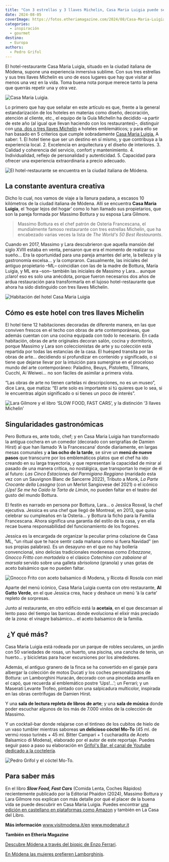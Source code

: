 ```yaml
---
title: "Con 3 estrellas y 3 llaves Michelin, Casa Maria Luigia puede ser la experiencia más selecta de tu vida"
date: 2024-08-05
coverImage: https://fotos.etheriamagazine.com/2024/08/Casa-Maria-Luigia.jpg
categories: 
  - inspiración
  - gourmet
destino: 
  - Europa
authors: 
  - Pedro Grifol
---
```


El hotel-restaurante Casa Maria Luigia, situado en la ciudad italiana de Módena, supone 
una experiencia inmersiva sublime. Con sus tres estrellas y sus tres llaves Michelin es 
uno de esos lugares que hay que visitar al menos una vez en la vida. Toma buena nota 
porque merece tanto la pena que querrás repetir una y otra vez. 

![Casa Maria Luigia.](https://fotos.etheriamagazine.com/2024/08/Casa-Maria-Luigia.jpg "Casa Maria Luigia. © Pedro Grifol")

Lo primero que hay que señalar en este artículo es que, frente a la general 
estandarización de los hoteles en materias como diseño, decoración, atención al cliente, 
etc., el equipo de la Guía Michelin ha decidido –a partir de este año (al igual que 
llevan haciendo con los restaurantes)–, distinguir con [una, dos o tres llaves 
Michelin](https://etheriamagazine.com/2024/05/07/que-son-las-llaves-michelin-y-que-hoteles-espanoles-las-han-conseguido/) 
a hoteles emblemáticos; y para ello se han basado en 5 criterios que cumple sobradamente [Casa 
Maria Luigia.](https://casamarialuigia.com/) A saber: 1. El hotel tiene que ser un 
destino en sí mismo, y que contribuya a la experiencia local. 2\. Excelencia en 
arquitectura y el diseño de interiores. 3\. Calidad y coherencia del servicio, confort y 
mantenimiento. 4\. Individualidad, reflejo de personalidad y autenticidad. 5\. Capacidad 
para ofrecer una experiencia extraordinaria a precio adecuado. 

![El hotel-restaurante se encuentra en la ciudad italiana de Módena.](https://fotos.etheriamagazine.com/2024/08/casa-maria-luigia-1.jpg "El hotel-restaurante se encuentra en la ciudad italiana de Módena. © Casa Maria Luigia")

## La constante aventura creativa

Dicho lo cual, nos vamos de viaje a la llanura padana, a escasos 10 kilómetros de la 
ciudad italiana de Módena. Allí se encuentra **Casa Maria Luigia**, el ‘hogar lejos del 
hogar’ como lo han llamado sus propietarios, que son la pareja formada por Massimo 
Bottura y su esposa Lara Gilmore. 

> Massimo Bottura es el chef patrón de Osteria Francescana, el mundialmente famoso 
> restaurante con tres estrellas Michelin, que ha encabezado varias veces la lista de _The 
> World's 50 Best Restaurants_. 

Cuando en 2017, Massimo y Lara descubrieron que aquella mansión del siglo XVIII estaba 
en venta, pensaron que era el momento de realizar su sueño… Era la oportunidad para una 
pareja amantes del arte, la belleza y la gastronomía excelsa… y la compraron. 
Casualmente, las iniciales del antiguo propietario –ML– coincidían con las de la madre 
de Bottura, María Luigia, y ML era –son– también las iniciales de Massimo y Lara… aunque 
¡claro! eso es solo una anécdota, porque fueron necesarios dos años de ardua 
restauración para transformarla en el lujoso hotel-restaurante que ahora ha sido 
distinguido con tres llaves Michelin. 

![Habitación del hotel Casa Maria Luigia](https://fotos.etheriamagazine.com/2024/08/casa-maria-luigia-habitacion.jpg "Habitación del hotel. © Casa Maria Luigia")

## Cómo es este hotel con tres llaves Michelin

El hotel tiene 12 habitaciones decoradas de diferente manera, en las que conviven 
frescos en el techo con obras de arte contemporáneas, que además cuentan con una cocina 
equipada con todo lo necesario. En cada habitación, obras de arte originales decoran 
salón, cocina y dormitorio, porque Massimo y Lara son coleccionistas de arte y su 
colección está repartida por todas las estancias de la casa. El huésped transita por las 
obras de arte… decidiendo si profundizar en contenido y significado, o si tiene que 
dejarse llevar por la intuición para sumergirse en el proceloso mundo del arte 
contemporáneo: Paladino, Beuys, Pistoletto, Tillmans, Cucchi, Ai Weiwei… no son fáciles 
de asimilar a primera vista. 

“Las obras de arte no tienen cartelas ni descripciones, no es un museo”, dice Lara, que 
matiza: “El arte solo es importante si tú quieres que lo sea, si le encuentras algún 
significado o si tienes un poco de interés”. 

![Lara Gilmore y el libro ‘SLOW FOOD, FAST CARS’, y la distinción ‘3 llaves Michelin’](https://fotos.etheriamagazine.com/2024/08/lara-gilmore-libro.jpg "Lara Gilmore y el libro ‘SLOW FOOD, FAST CARS’, y la distinción ‘3 llaves Michelin’ ")

## Singularidades gastronómicas

Pero Bottura es, ante todo, chef; y en Casa Maria Luigia han transformado la antigua 
cochera en un comedor (decorado con serigrafías de Damien Hirst) al que han llamado ‘A 
la Francescana’ donde diariamente, en largas mesas comunales y **a las ocho de la 
tarde**, se sirve un **menú de nueve pasos** que transcurre por los emblemáticos platos 
que el chef ha ido creando en su larga trayectoria, y que representan la capacidad de 
mirar al pasado de una manera crítica, no nostálgica, que transportan lo mejor de él al 
futuro: _Las Cinco Estaciones del Parmigiano Reggiano_ (maridado esta vez con un 
Sauvignon Blanc de Sancerre 2022), Tributo a Monk, _La Parte Crocante della Lasagna_ 
(con un Merlot Sangiovese del 2021) o el icónico _¡Ups! Se me ha Caído la Tarta de 
Limón_, no pueden faltar en el teatro del gusto del mundo Bottura. 

El festín es narrado en persona por Bottura, Lara… o Jessica Rosval, la chef ejecutiva. 
Jessica es una chef que llegó de Montreal, en 2013, que quiso celebrar su cumpleaños en 
la Ostería… y Bottura la fichó para la Familia Francescana. Ahora significa una garantía 
del estilo de la casa, y en ella recae buena responsabilidad del funcionamiento de los 
fogones. 

Jessica es la encargada de organizar la peculiar prima colazione de Casa ML, “un ritual 
que te hace sentir cada mañana como si fuera Navidad” (en sus propias palabras). Es un 
desayuno en el que no hay bollería convencional, sino delicias tradicionales modenesas 
como _Erbazzone_, _Gnocco Fritto con mortadela_ o el clásico _Cotechino con zabaione al 
marsala_ servido sobre una galleta _sbrisolona_ (granola) y unas gotas de aceto 
balsámico que no pueden faltar. 

![Gnocco Frito con aceto balsamico di Modena, y Ricota di Rosola con miel](https://fotos.etheriamagazine.com/2024/08/platos-bottura-italia.jpg "Gnocco Frito con aceto balsamico di Modena, y Ricota di Rosola con miel.")

Aparte del menú icónico, Casa Maria Luigia cuenta con otro restaurante, **Al Gatto 
Verde**, en el que Jessica crea, hace y deshace un menú ‘à la carte’ repleto de 
sorpresas. 

Junto al restaurante, en otro edificio está la **acetaia**, en el que descansan al lento 
paso del tiempo las barricas donde evoluciona el elixir más preciado de la zona: el 
vinagre balsámico… el aceto balsamico de la familia. 

##  ¿Y qué más?

Casa Maria Luigia está rodeada por un parque de robles seculares, un jardín con 50 
variedades de rosas, un huerto, una piscina, una cancha de tenis, un huerto… y 
bicicletas para hacer excursiones por los alrededores. 

Además, el antiguo granero de la finca se ha convertido en el garaje para albergar la 
colección de motos Ducati y los coches personalizados de Bottura: un Lamborghini 
Huracán, decorado con una pincelada amarilla en el capó, que recuerda al emblemático 
postre ‘Ups!…’; un Ferrari; y un Maserati Levante Trofeo, pintado con una salpicadura 
multicolor, inspirada en las obras centrífugas de Damien Hirst. 

Y una **sala de lectura repleta de libros de arte**; y una **sala de música** donde 
poder escuchar algunos de los más de 7.000 vinilos de la colección de Massimo. 

Y un cocktail-bar donde relajarse con el tintineo de los cubitos de hielo de un vaso 
tumbler mientras saboreas **un delicioso cóctel Mo-To** (45 ml. de vermú rosso turinés + 
45 ml. Bitter Campari + 1 cucharadita de Aceto Balsamico di Modena), elaborado por el 
autor de este reportaje. Puedes seguir paso a paso su elaboración en [Grifol's Bar, el 
canal de Youtube dedicado a la 
coctelería](https://youtu.be/karj3c8G4_o?si=Djfq0h5AFefmoc29). 

![Pedro Grifol y el cóctel Mo-To.](https://fotos.etheriamagazine.com/2024/08/PORTADA-COCTEL-MOTO.jpg "Pedro Grifol y el cóctel Mo-To.")

## Para saber más

En el libro **_Slow Food, Fast Cars_** (Comida Lenta, Coches Rápidos) recientemente 
publicado por la Editorial Phaidon (2024), Massimo Bottura y Lara Gilmore nos explican 
con más detalle por qué el placer de la buena vida se puede descubrir en Casa Maria 
Luigia. Puedes encontrar [una edición en castellano en plataformas como 
Amazon](https://amzn.to/3A5ys71) y también en La Casa del Libro. 

**Más información** www.visitmodena.it/en www.modenatur.it 

**También en Etheria Magazine** 

[Descubre Módena a través del biopic de Enzo 
Ferrari](https://etheriamagazine.com/2024/04/19/viaje-de-cine-ferrari-y-modena/). 

[En Módena las mujeres prefieren 
Lamborghinis](https://etheriamagazine.com/2019/04/04/modena-de-lujo-ferrari-bottura/).
